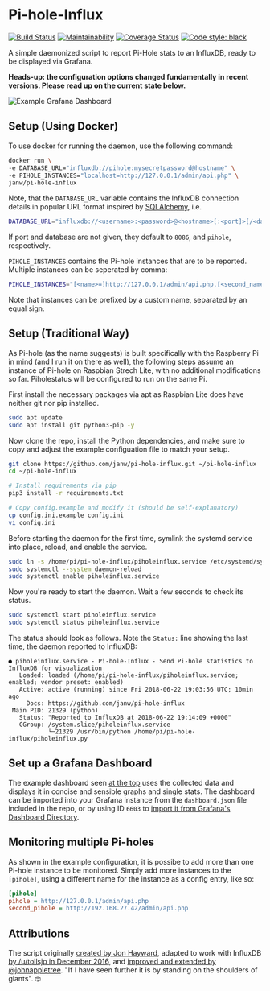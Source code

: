 # Pi-hole-Influx

[![Build Status](https://travis-ci.org/janw/pi-hole-influx.svg?branch=master)](https://travis-ci.org/janw/pi-hole-influx)
[![Maintainability](https://api.codeclimate.com/v1/badges/cfe71020e6505ca65cfc/maintainability)](https://codeclimate.com/github/janw/pi-hole-influx/maintainability)
[![Coverage Status](https://coveralls.io/repos/github/janw/pi-hole-influx/badge.svg?branch=master)](https://coveralls.io/github/janw/pi-hole-influx?branch=master)
[![Code style: black](https://img.shields.io/badge/code%20style-black-000000.svg)](https://github.com/ambv/black)

A simple daemonized script to report Pi-Hole stats to an InfluxDB, ready to be displayed via Grafana.

**Heads-up: the configuration options changed fundamentally in recent versions. Please read up on the current state below.**

![Example Grafana Dashboard](.readme-assets/dashboard.png)

## Setup (Using Docker)

To use docker for running the daemon, use the following command:

```bash
docker run \
-e DATABASE_URL="influxdb://pihole:mysecretpassword@hostname" \
-e PIHOLE_INSTANCES="localhost=http://127.0.0.1/admin/api.php" \
janw/pi-hole-influx
```

Note, that the `DATABASE_URL` variable contains the InfluxDB connection details in popular URL format inspired by [SQLAlchemy](https://docs.sqlalchemy.org/en/latest/core/engines.html), i.e.

```bash
DATABASE_URL="influxdb://<username>:<password>@<hostname>[:<port]>[/<database>]"
```

If port and database are not given, they default to `8086`, and `pihole`, respectively.

`PIHOLE_INSTANCES` contains the Pi-hole instances that are to be reported. Multiple instances can be seperated by comma:

```bash
PIHOLE_INSTANCES="[<name>=]http://127.0.0.1/admin/api.php,[<second_name>=]http://192.168.42.79/admin/api.php[,…]"
```

Note that instances can be prefixed by a custom name, separated by an equal sign.


## Setup (Traditional Way)

As Pi-hole (as the name suggests) is built specifically with the Raspberry Pi in mind (and I run it on there as well), the following steps assume an instance of Pi-hole on Raspbian Strech Lite, with no additional modifications so far. Piholestatus will be configured to run on the same Pi.

First install the necessary packages via apt as Raspbian Lite does have neither git nor pip installed.

```bash
sudo apt update
sudo apt install git python3-pip -y
```

Now clone the repo, install the Python dependencies, and make sure to copy and adjust the example configuation file to match your setup.

```bash
git clone https://github.com/janw/pi-hole-influx.git ~/pi-hole-influx
cd ~/pi-hole-influx

# Install requirements via pip
pip3 install -r requirements.txt

# Copy config.example and modify it (should be self-explanatory)
cp config.ini.example config.ini
vi config.ini
```

Before starting the daemon for the first time, symlink the systemd service into place, reload, and enable the service.

```bash
sudo ln -s /home/pi/pi-hole-influx/piholeinflux.service /etc/systemd/system/
sudo systemctl --system daemon-reload
sudo systemctl enable piholeinflux.service
```

Now you're ready to start the daemon. Wait a few seconds to check its status.

```bash
sudo systemctl start piholeinflux.service
sudo systemctl status piholeinflux.service
```

The status should look as follows. Note the `Status:` line showing the last time, the daemon reported to InfluxDB:

```text
● piholeinflux.service - Pi-hole-Influx - Send Pi-hole statistics to InfluxDB for visualization
   Loaded: loaded (/home/pi/pi-hole-influx/piholeinflux.service; enabled; vendor preset: enabled)
   Active: active (running) since Fri 2018-06-22 19:03:56 UTC; 10min ago
     Docs: https://github.com/janw/pi-hole-influx
 Main PID: 21329 (python)
   Status: "Reported to InfluxDB at 2018-06-22 19:14:09 +0000"
   CGroup: /system.slice/piholeinflux.service
           └─21329 /usr/bin/python /home/pi/pi-hole-influx/piholeinflux.py
```

## Set up a Grafana Dashboard

The example dashboard seen [at the top](#pi-hole-influx) uses the collected data and displays it in concise and sensible graphs and single stats. The dashboard can be imported into your Grafana instance from the `dashboard.json` file included in the repo, or by using ID `6603` to [import it from Grafana's Dashboard Directory](https://grafana.com/dashboards/6603).

## Monitoring multiple Pi-holes

As shown in the example configuration, it is possibe to add more than one Pi-hole instance to be monitored. Simply add more instances to the `[pihole]`, using a different name for the instance as a config entry, like so:

```ini
[pihole]
pihole = http://127.0.0.1/admin/api.php
second_pihole = http://192.168.27.42/admin/api.php
```

## Attributions

The script originally [created by Jon Hayward](https://fattylewis.com/Graphing-pi-hole-stats/), adapted to work with InfluxDB [by /u/tollsjo in December 2016](https://github.com/sco01/piholestatus), and [improved and extended by @johnappletree](https://github.com/johnappletree/piholestatus). "If I have seen further it is by standing on the shoulders of giants". 🤓
